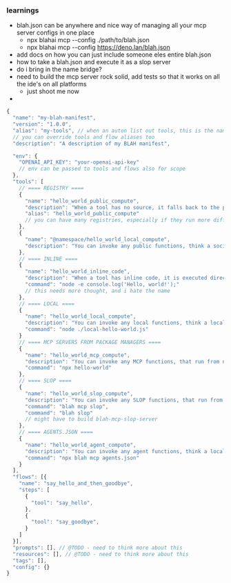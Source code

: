 ### learnings

- blah.json can be anywhere and nice way of managing all your mcp server configs in one place
  - npx blahai mcp --config ./path/to/blah.json
  - npx blahai mcp --config https://deno.lan/blah.json
- add docs on how you can just include someone eles entire blah.json
- how to take a blah.json and execute it as a slop server
- do i bring in the name bridge?
- need to build the mcp server rock solid, add tests so that it works on all the ide's on all platforms
  - just shoot me now
-

```js
{
  "name": "my-blah-manifest",
  "version": "1.0.0",
  "alias": "my-tools", // when an auton list out tools, this is the name it will use
  // you can override tools and flow aliases too
  "description": "A description of my BLAH manifest",

  "env": {
    "OPENAI_API_KEY": "your-openai-api-key"
    // env can be passed to tools and flows also for scope
  },
  "tools": [
    // ==== REGISTRY ====
    {
      "name": "hello_world_public_compute",
      "description": "When a tool has no source, it falls back to the public compute registry to look up the function name. None namespaced will look you up on the registry",
      "alias": "hello_world_public_compute"
      // you can have many registries, especially if they run more difficult compute such as image rendering. this can be specified at the tool level or set as your master config
    },
    {
      "name": "@namespace/hello_world_local_compute",
      "description": "You can invoke any public functions, think a social network"
    },
    // ==== INLINE ====
    {
      "name": "hello_world_inline_code",
      "description": "When a tool has inline code, it is executed directly by the agent.",
      "command": "node -e console.log('Hello, world!');"
      // this needs more thought, and i hate the name
    },
    // ==== LOCAL ====
    {
      "name": "hello_world_local_compute",
      "description": "You can invoke any local functions, think a local database or file system",
      "command": "node ./local-hello-world.js"
    }
    // ==== MCP SERVERS FROM PACKAGE MANAGERS ====
    {
      "name": "hello_world_mcp_compute",
      "description": "You can invoke any MCP functions, that run from npx etc",
      "command": "npx hello-world"
    },
    // ==== SLOP ====
    {
      "name": "hello_world_slop_compute",
      "description": "You can invoke any SLOP functions, that run from a slop server",
      "command": "blah mcp slop",
      "command": "blah slop"
      // might have to build blah-mcp-slop-server
    },
    // ==== AGENTS.JSON ====
    {
      "name": "hello_world_agent_compute",
      "description": "You can invoke any agent functions, think a local database or file system",
      "command": "npx blah mcp agents.json"
    }
  ],
  "flows": [{
    "name": "say_hello_and_then_goodbye",
    "steps": [
      {
        "tool": "say_hello",
      },
      {
        "tool": "say_goodbye",
      }
    ]
  }],
  "prompts": [], // @TODO - need to think more about this
  "resources": [], // @TODO - need to think more about this
  "tags": [],
  "config": {}
}
```
